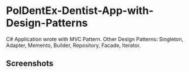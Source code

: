 # PolDentEx-Dentist-App-with-Design-Patterns

C# Application wrote with MVC Pattern. 
Other Design Patterns: Singleton, Adapter, Memento, Builder, Repository, Facade, Iterator.

## Screenshots

